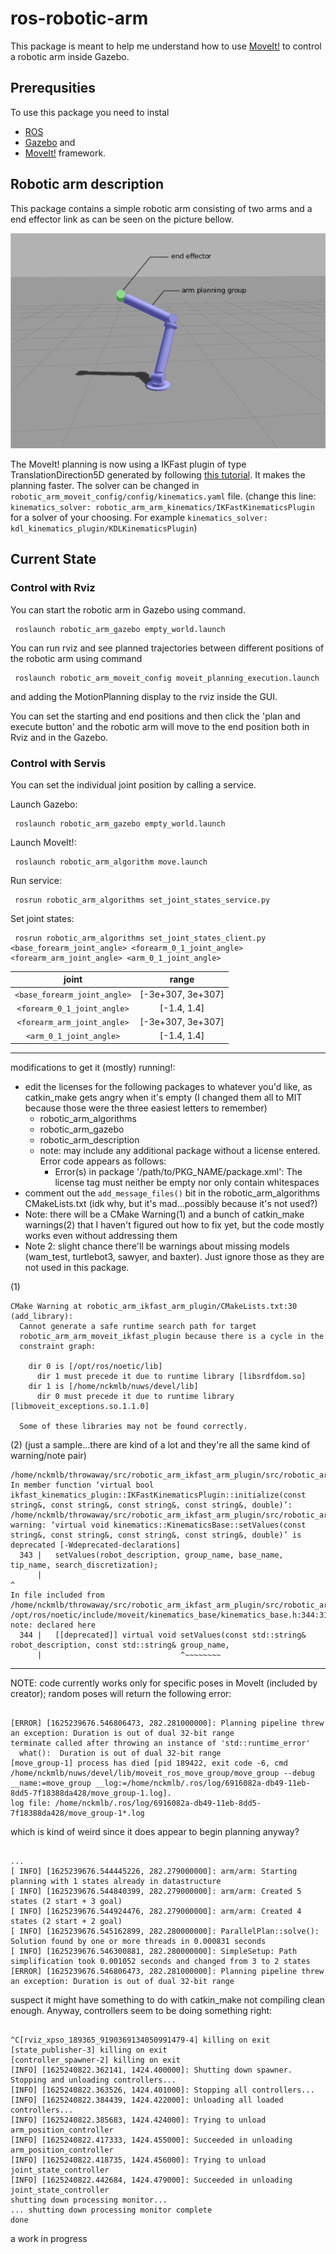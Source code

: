 # ros-robotic-arm

This package is meant to help me understand how to use [MoveIt!](https://moveit.ros.org/) to control a robotic arm inside Gazebo. 

## Prerequsities

To use this package you need to instal 
- [ROS](http://www.ros.org/) 
- [Gazebo](http://gazebosim.org/) and 
- [MoveIt!](https://moveit.ros.org/) framework. 

## Robotic arm description

This package contains a simple robotic arm consisting of two arms and a end effector link as can be seen on the picture bellow. 

![future robotic arm](doc/img/arm.png)

The MoveIt! planning is now using a IKFast plugin of type TranslationDirection5D generated by following [this tutorial](http://docs.ros.org/indigo/api/moveit_tutorials/html/doc/pr2_tutorials/kinematics/src/doc/kinematics_configuration.html). It makes the planning faster. The solver can be changed in `robotic_arm_moveit_config/config/kinematics.yaml` file. (change this line: `kinematics_solver: robotic_arm_arm_kinematics/IKFastKinematicsPlugin` for a solver of your choosing. For example `kinematics_solver: kdl_kinematics_plugin/KDLKinematicsPlugin`)

## Current State

### Control with Rviz
You can start the robotic arm in Gazebo using command.

     roslaunch robotic_arm_gazebo empty_world.launch 
  
You can run rviz and see planned trajectories between different positions of the robotic arm using command

     roslaunch robotic_arm_moveit_config moveit_planning_execution.launch

and adding the MotionPlanning display to the rviz inside the GUI.

You can set the starting and end positions and then click the 'plan and execute button' and the robotic arm will move to the end position both in Rviz and in the Gazebo.

### Control with Servis

You can set the individual joint position by calling a service. 

Launch Gazebo:

     roslaunch robotic_arm_gazebo empty_world.launch 

Launch MoveIt!:

     roslaunch robotic_arm_algorithm move.launch

Run service:

     rosrun robotic_arm_algorithms set_joint_states_service.py

Set joint states:

     rosrun robotic_arm_algorithms set_joint_states_client.py <base_forearm_joint_angle> <forearm_0_1_joint_angle> <forearm_arm_joint_angle> <arm_0_1_joint_angle>

|joint                        |range              |
|:---------------------------:|:-----------------:|
|`<base_forearm_joint_angle>` | [-3e+307, 3e+307] |
|`<forearm_0_1_joint_angle>`  | [-1.4, 1.4]       |
|`<forearm_arm_joint_angle>`  | [-3e+307, 3e+307] |
|`<arm_0_1_joint_angle>`      | [-1.4, 1.4]       |

---

<!-- edit by nckmlb -->
modifications to get it (mostly) running!:
- edit the licenses for the following packages to whatever you'd like, as catkin_make gets angry when it's empty (I changed them all to MIT because those were the three easiest letters to remember)
  - robotic_arm_algorithms
  - robotic_arm_gazebo
  - robotic_arm_description
  - note: may include any additional package without a license entered. Error code appears as follows:
    - Error(s) in package '/path/to/PKG_NAME/package.xml': The license tag must neither be empty nor only contain whitespaces
- comment out the `add_message_files()` bit in the robotic_arm_algorithms CMakeLists.txt (idk why, but it's mad...possibly because it's not used?)
- Note: there will be a CMake Warning(1) and a bunch of catkin_make warnings(2) that I haven't figured out how to fix yet, but the code mostly works even without addressing them
- Note 2: slight chance there'll be warnings about missing models (wam_test, turtlebot3, sawyer, and baxter). Just ignore those as they are not used in this package.

(1)

```
CMake Warning at robotic_arm_ikfast_arm_plugin/CMakeLists.txt:30 (add_library):
  Cannot generate a safe runtime search path for target
  robotic_arm_arm_moveit_ikfast_plugin because there is a cycle in the
  constraint graph:

    dir 0 is [/opt/ros/noetic/lib]
      dir 1 must precede it due to runtime library [libsrdfdom.so]
    dir 1 is [/home/nckmlb/nuws/devel/lib]
      dir 0 must precede it due to runtime library [libmoveit_exceptions.so.1.1.0]

  Some of these libraries may not be found correctly.
```

(2) (just a sample...there are kind of a lot and they're all the same kind of warning/note pair)
```
/home/nckmlb/throwaway/src/robotic_arm_ikfast_arm_plugin/src/robotic_arm_arm_ikfast_moveit_plugin.cpp: In member function ‘virtual bool ikfast_kinematics_plugin::IKFastKinematicsPlugin::initialize(const string&, const string&, const string&, const string&, double)’:
/home/nckmlb/throwaway/src/robotic_arm_ikfast_arm_plugin/src/robotic_arm_arm_ikfast_moveit_plugin.cpp:343:86: warning: ‘virtual void kinematics::KinematicsBase::setValues(const string&, const string&, const string&, const string&, double)’ is deprecated [-Wdeprecated-declarations]
  343 |   setValues(robot_description, group_name, base_name, tip_name, search_discretization);
      |                                                                                      ^
In file included from /home/nckmlb/throwaway/src/robotic_arm_ikfast_arm_plugin/src/robotic_arm_arm_ikfast_moveit_plugin.cpp:50:
/opt/ros/noetic/include/moveit/kinematics_base/kinematics_base.h:344:31: note: declared here
  344 |   [[deprecated]] virtual void setValues(const std::string& robot_description, const std::string& group_name,
      |                               ^~~~~~~~~
```

---

NOTE: code currently works only for specific poses in MoveIt (included by creator); random poses will return the following error:

```

[ERROR] [1625239676.546806473, 282.281000000]: Planning pipeline threw an exception: Duration is out of dual 32-bit range
terminate called after throwing an instance of 'std::runtime_error'
  what():  Duration is out of dual 32-bit range
[move_group-1] process has died [pid 189422, exit code -6, cmd /home/nckmlb/nuws/devel/lib/moveit_ros_move_group/move_group --debug __name:=move_group __log:=/home/nckmlb/.ros/log/6916082a-db49-11eb-8dd5-7f18388da428/move_group-1.log].
log file: /home/nckmlb/.ros/log/6916082a-db49-11eb-8dd5-7f18388da428/move_group-1*.log

```

which is kind of weird since it does appear to begin planning anyway?

```

...
[ INFO] [1625239676.544445226, 282.279000000]: arm/arm: Starting planning with 1 states already in datastructure
[ INFO] [1625239676.544840399, 282.279000000]: arm/arm: Created 5 states (2 start + 3 goal)
[ INFO] [1625239676.544924476, 282.279000000]: arm/arm: Created 4 states (2 start + 2 goal)
[ INFO] [1625239676.545162899, 282.280000000]: ParallelPlan::solve(): Solution found by one or more threads in 0.000831 seconds
[ INFO] [1625239676.546300881, 282.280000000]: SimpleSetup: Path simplification took 0.001052 seconds and changed from 3 to 2 states
[ERROR] [1625239676.546806473, 282.281000000]: Planning pipeline threw an exception: Duration is out of dual 32-bit range

```

suspect it might have something to do with catkin_make not compiling clean enough. Anyway, controllers seem to be doing something right:

```

^C[rviz_xpso_189365_9190369134050991479-4] killing on exit
[state_publisher-3] killing on exit
[controller_spawner-2] killing on exit
[INFO] [1625240822.362141, 1424.400000]: Shutting down spawner. Stopping and unloading controllers...
[INFO] [1625240822.363526, 1424.401000]: Stopping all controllers...
[INFO] [1625240822.384439, 1424.422000]: Unloading all loaded controllers...
[INFO] [1625240822.385683, 1424.424000]: Trying to unload arm_position_controller
[INFO] [1625240822.417333, 1424.455000]: Succeeded in unloading arm_position_controller
[INFO] [1625240822.418735, 1424.456000]: Trying to unload joint_state_controller
[INFO] [1625240822.442684, 1424.479000]: Succeeded in unloading joint_state_controller
shutting down processing monitor...
... shutting down processing monitor complete
done

```

a work in progress